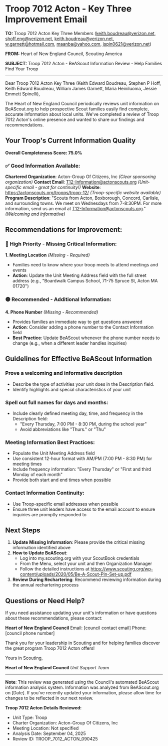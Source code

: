 # Troop 7012 Acton - Key Three Improvement Email

**TO:** Troop 7012 Acton Key Three Members (keith.boudreau@verizon.net, shoff.eng@verizon.net, keith.boudreau@verizon.net, w.garnett@hotmail.com, maanba@yahoo.com, jspin0621@verizon.net)

**FROM:** Heart of New England Council, Scouting America

**SUBJECT:** Troop 7012 Acton - BeAScout Information Review - Help Families Find Your Troop

---

Dear Troop 7012 Acton Key Three (Keith Edward Boudreau, Stephen P Hoff, Keith Edward Boudreau, William James Garnett, Maria  Heiniluoma, Jessie Emmett Spinelli),

The Heart of New England Council periodically reviews unit information on BeAScout.org to help prospective Scout families easily find complete, accurate information about local units. We've completed a review of Troop 7012 Acton's online presence and wanted to share our findings and recommendations.

## Your Troop's Current Information Quality

**Overall Completeness Score: 75.0%**

### ✅ **Good Information Available:**
**Chartered Organization**: Acton-Group Of Citizens, Inc *(Clear sponsoring organization)*
**Contact Email**: T12-Information@actonscouts.org *(Unit-specific email - great for continuity!)*
**Website**: https://actonscouts.org/troops/troop-12/ *(Troop-specific website available)*
**Program Description**: "Scouts from Acton, Boxborough, Concord, Carlisle, and surrounding towns. We meet on Wednesdays from 7-8:30PM. For more information, send us an email at T12-Information@actonscouts.org." *(Welcoming and informative)*

## Recommendations for Improvement:

### 🔴 **High Priority - Missing Critical Information:**

**1. Meeting Location** *(Missing - Required)*
- Families need to know where your troop meets to attend meetings and events
- **Action**: Update the Unit Meeting Address field with the full street address (e.g., "Boardwalk Campus School, 71-75 Spruce St, Acton MA 01720")

### 🟡 **Recommended - Additional Information:**

**4. Phone Number** *(Missing - Recommended)*
- Provides families an immediate way to get questions answered
- **Action**: Consider adding a phone number to the Contact Information field
- **Best Practice**: Update BeAScout whenever the phone number needs to change (e.g., when a different leader handles inquiries)

## Guidelines for Effective BeAScout Information

### **Prove a welcoming and informative description**
- Describe the type of activities your unit does in the Description field.
- Identify highlights and special characteristics of your unit

### **Spell out full names for days and months:**
- Include clearly defined meeting day, time, and frequency in the Description field:
  - "Every Thursday, 7:00 PM - 8:30 PM, during the school year"
  - Avoid abbreviations like "Thurs." or "Thu"

### **Meeting Information Best Practices:**
- Populate the Unit Meeting Address field
- Use consistent 12-hour format with AM/PM (7:00 PM - 8:30 PM) for meeting times
- Include frequency information: "Every Thursday" or "First and third Monday of each month"
- Provide both start and end times when possible

### **Contact Information Continuity:**
- Use Troop-specific email addresses when possible
- Ensure three unit leaders have access to the email account to ensure inquiries are promptly responded to

## Next Steps

1. **Update Missing Information**: Please provide the critical missing information identified above
2. **How to Update BeAScout**: 
   - Log into my.scouting.org with your ScoutBook credentials
   - From the Menu, select your unit and then Organization Manager
   - Follow the detailed instructions at
     https://www.scouting.org/wp-content/uploads/2020/05/Be-A-Scout-Pin-Set-up.pdf
3. **Review During Rechartering**: Recommend reviewing information during the annual rechartering process

## Questions or Need Help?

If you need assistance updating your unit's information or have questions about these recommendations, please contact:

**Heart of New England Council**
Email: [council contact email]
Phone: [council phone number]

Thank you for your leadership in Scouting and for helping families discover the great program Troop 7012 Acton offers!

Yours in Scouting,

**Heart of New England Council**
*Unit Support Team*

---

**Note**: This review was generated using the Council's automated BeAScout information analysis system. Information was analyzed from BeAScout.org on [Date]. If you've recently updated your information, please allow time for changes to be reflected in our next review.

**Troop 7012 Acton Details Reviewed:**
- Unit Type: Troop
- Charter Organization: Acton-Group Of Citizens, Inc
- Meeting Location: Not specified
- Analysis Date: September 04, 2025
- Review ID: TROOP_7012_ACTON_090425